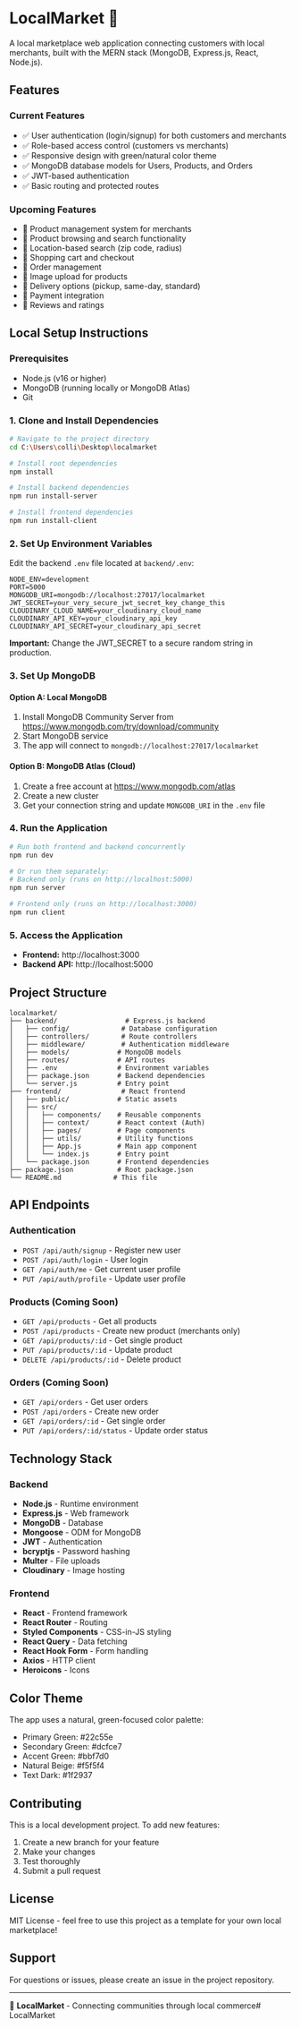 # LocalMarket 🌱

A local marketplace web application connecting customers with local merchants, built with the MERN stack (MongoDB, Express.js, React, Node.js).

## Features

### Current Features
- ✅ User authentication (login/signup) for both customers and merchants
- ✅ Role-based access control (customers vs merchants)
- ✅ Responsive design with green/natural color theme
- ✅ MongoDB database models for Users, Products, and Orders
- ✅ JWT-based authentication
- ✅ Basic routing and protected routes

### Upcoming Features
- 🔄 Product management system for merchants
- 🔄 Product browsing and search functionality
- 🔄 Location-based search (zip code, radius)
- 🔄 Shopping cart and checkout
- 🔄 Order management
- 🔄 Image upload for products
- 🔄 Delivery options (pickup, same-day, standard)
- 🔄 Payment integration
- 🔄 Reviews and ratings

## Local Setup Instructions

### Prerequisites
- Node.js (v16 or higher)
- MongoDB (running locally or MongoDB Atlas)
- Git

### 1. Clone and Install Dependencies

```bash
# Navigate to the project directory
cd C:\Users\colli\Desktop\localmarket

# Install root dependencies
npm install

# Install backend dependencies
npm run install-server

# Install frontend dependencies
npm run install-client
```

### 2. Set Up Environment Variables

Edit the backend `.env` file located at `backend/.env`:

```env
NODE_ENV=development
PORT=5000
MONGODB_URI=mongodb://localhost:27017/localmarket
JWT_SECRET=your_very_secure_jwt_secret_key_change_this
CLOUDINARY_CLOUD_NAME=your_cloudinary_cloud_name
CLOUDINARY_API_KEY=your_cloudinary_api_key
CLOUDINARY_API_SECRET=your_cloudinary_api_secret
```

**Important:** Change the JWT_SECRET to a secure random string in production.

### 3. Set Up MongoDB

#### Option A: Local MongoDB
1. Install MongoDB Community Server from https://www.mongodb.com/try/download/community
2. Start MongoDB service
3. The app will connect to `mongodb://localhost:27017/localmarket`

#### Option B: MongoDB Atlas (Cloud)
1. Create a free account at https://www.mongodb.com/atlas
2. Create a new cluster
3. Get your connection string and update `MONGODB_URI` in the `.env` file

### 4. Run the Application

```bash
# Run both frontend and backend concurrently
npm run dev

# Or run them separately:
# Backend only (runs on http://localhost:5000)
npm run server

# Frontend only (runs on http://localhost:3000)
npm run client
```

### 5. Access the Application

- **Frontend:** http://localhost:3000
- **Backend API:** http://localhost:5000

## Project Structure

```
localmarket/
├── backend/                 # Express.js backend
│   ├── config/             # Database configuration
│   ├── controllers/        # Route controllers
│   ├── middleware/         # Authentication middleware
│   ├── models/            # MongoDB models
│   ├── routes/            # API routes
│   ├── .env               # Environment variables
│   ├── package.json       # Backend dependencies
│   └── server.js          # Entry point
├── frontend/               # React frontend
│   ├── public/            # Static assets
│   ├── src/
│   │   ├── components/    # Reusable components
│   │   ├── context/       # React context (Auth)
│   │   ├── pages/         # Page components
│   │   ├── utils/         # Utility functions
│   │   ├── App.js         # Main app component
│   │   └── index.js       # Entry point
│   └── package.json       # Frontend dependencies
├── package.json           # Root package.json
└── README.md             # This file
```

## API Endpoints

### Authentication
- `POST /api/auth/signup` - Register new user
- `POST /api/auth/login` - User login
- `GET /api/auth/me` - Get current user profile
- `PUT /api/auth/profile` - Update user profile

### Products (Coming Soon)
- `GET /api/products` - Get all products
- `POST /api/products` - Create new product (merchants only)
- `GET /api/products/:id` - Get single product
- `PUT /api/products/:id` - Update product
- `DELETE /api/products/:id` - Delete product

### Orders (Coming Soon)
- `GET /api/orders` - Get user orders
- `POST /api/orders` - Create new order
- `GET /api/orders/:id` - Get single order
- `PUT /api/orders/:id/status` - Update order status

## Technology Stack

### Backend
- **Node.js** - Runtime environment
- **Express.js** - Web framework
- **MongoDB** - Database
- **Mongoose** - ODM for MongoDB
- **JWT** - Authentication
- **bcryptjs** - Password hashing
- **Multer** - File uploads
- **Cloudinary** - Image hosting

### Frontend
- **React** - Frontend framework
- **React Router** - Routing
- **Styled Components** - CSS-in-JS styling
- **React Query** - Data fetching
- **React Hook Form** - Form handling
- **Axios** - HTTP client
- **Heroicons** - Icons

## Color Theme

The app uses a natural, green-focused color palette:
- Primary Green: #22c55e
- Secondary Green: #dcfce7
- Accent Green: #bbf7d0
- Natural Beige: #f5f5f4
- Text Dark: #1f2937

## Contributing

This is a local development project. To add new features:

1. Create a new branch for your feature
2. Make your changes
3. Test thoroughly
4. Submit a pull request

## License

MIT License - feel free to use this project as a template for your own local marketplace!

## Support

For questions or issues, please create an issue in the project repository.

---

🌱 **LocalMarket** - Connecting communities through local commerce#   L o c a l M a r k e t  
 